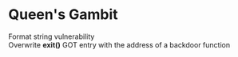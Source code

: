 # Queen's Gambit
Format string vulnerability  
Overwrite **exit()** GOT entry with the address of a backdoor function
